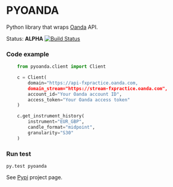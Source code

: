 # PYOANDA

Python library that wraps [Oanda](http://oanda.com) API.


Status: __ALPHA__ [![Build Status](https://travis-ci.org/toloco/pyoanda.svg?branch=master)](https://travis-ci.org/toloco/pyoanda)



### Code example

```python
    from pyoanda.client import Client

    c = Client(
        domain="https://api-fxpractice.oanda.com,
        domain_stream="https://stream-fxpractice.oanda.com",
        account_id="Your Oanda account ID",
        access_token="Your Oanda access token"
    )

    c.get_instrument_history(
    	instrument="EUR_GBP",
    	candle_format="midpoint",
    	granularity="S30"
    )
```

### Run test
```shell
py.test pyoanda
```


See [Pypi](https://pypi.python.org/pypi/pyoanda/0.1.0) project page.


